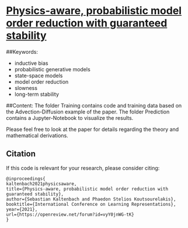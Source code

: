 # [Physics-aware, probabilistic model order reduction with guaranteed stability](https://openreview.net/forum?id=vyY0jnWG-tK)

##Keywords:
- inductive bias
- probabilistic generative models
- state-space models
- model order reduction
- slowness
- long-term stability

##Content:
The folder Training contains code and training data based on the Advection-Diffusion example of the paper. 
The folder Prediction contains a Jupyter-Notebook to visualize the results.

Please feel free to look at the paper for details regarding the theory and mathematical derivations.

## Citation
If this code is relevant for your research, please consider citing:
```
@inproceedings{
kaltenbach2021physicsaware,
title={Physics-aware, probabilistic model order reduction with guaranteed stability},
author={Sebastian Kaltenbach and Phaedon Stelios Koutsourelakis},
booktitle={International Conference on Learning Representations},
year={2021},
url={https://openreview.net/forum?id=vyY0jnWG-tK}
}
```
